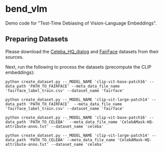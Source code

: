 # bend_vlm
Demo code for "Test-Time Debiasing of Vision-Language Embeddings".

## Preparing Datasets
Please download the [Celeba_HQ_dialog](https://github.com/ziqihuangg/CelebA-Dialog) and [FairFace](https://github.com/joojs/fairface) datasets from their sources.

Next, run the following to process the datasets (precompute the CLIP embeddings):

`python create_dataset.py --_MODEL_NAME 'clip-vit-base-patch16' --data_path 'PATH_TO_FAIRFACE' --meta_data_file_name 'fairface_label_train.csv' --dataset_name 'fairface'`

`python create_dataset.py --_MODEL_NAME 'clip-vit-large-patch14' --data_path 'PATH_TO_FAIRFACE'  --meta_data_file_name 'fairface_label_train.csv' --dataset_name 'fairface'`

`python create_dataset.py --_MODEL_NAME 'clip-vit-base-patch16' --data_path 'PATH_TO_CELEBA'  --meta_data_file_name 'CelebAMask-HQ-attribute-anno.txt' --dataset_name 'celeba'`

`python create_dataset.py --_MODEL_NAME 'clip-vit-large-patch14' --data_path 'PATH_TO_CELEBA' --meta_data_file_name 'CelebAMask-HQ-attribute-anno.txt' --dataset_name 'celeba'`


